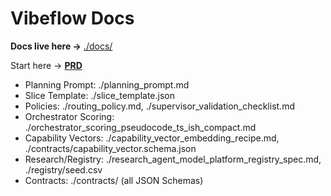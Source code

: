 # Vibeflow Docs
**Docs live here →** [./docs/](./docs/)

Start here → **[PRD](../vibeflow_prd_strategic_technical_addendum.md)**

- Planning Prompt: ./planning_prompt.md  
- Slice Template: ./slice_template.json  
- Policies: ./routing_policy.md, ./supervisor_validation_checklist.md  
- Orchestrator Scoring: ./orchestrator_scoring_pseudocode_ts_ish_compact.md  
- Capability Vectors: ./capability_vector_embedding_recipe.md, ./contracts/capability_vector.schema.json  
- Research/Registry: ./research_agent_model_platform_registry_spec.md, ./registry/seed.csv  
- Contracts: ./contracts/ (all JSON Schemas)
